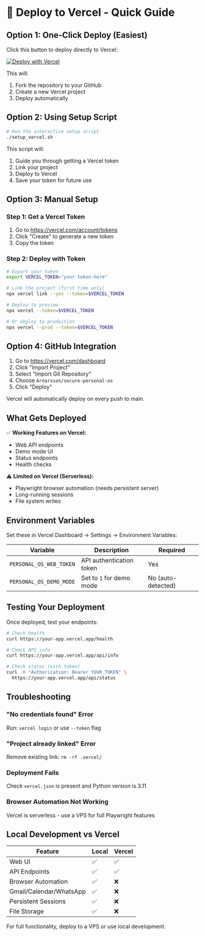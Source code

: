 # 🚀 Deploy to Vercel - Quick Guide

## Option 1: One-Click Deploy (Easiest)

Click this button to deploy directly to Vercel:

[![Deploy with Vercel](https://vercel.com/button)](https://vercel.com/new/clone?repository-url=https://github.com/Arnarsson/secure-personal-os&env=PERSONAL_OS_WEB_TOKEN&envDescription=Security%20token%20for%20API%20access&project-name=secure-personal-os&repository-name=secure-personal-os)

This will:
1. Fork the repository to your GitHub
2. Create a new Vercel project
3. Deploy automatically

## Option 2: Using Setup Script

```bash
# Run the interactive setup script
./setup_vercel.sh
```

This script will:
1. Guide you through getting a Vercel token
2. Link your project
3. Deploy to Vercel
4. Save your token for future use

## Option 3: Manual Setup

### Step 1: Get a Vercel Token
1. Go to https://vercel.com/account/tokens
2. Click "Create" to generate a new token
3. Copy the token

### Step 2: Deploy with Token

```bash
# Export your token
export VERCEL_TOKEN="your-token-here"

# Link the project (first time only)
npx vercel link --yes --token=$VERCEL_TOKEN

# Deploy to preview
npx vercel --token=$VERCEL_TOKEN

# Or deploy to production
npx vercel --prod --token=$VERCEL_TOKEN
```

## Option 4: GitHub Integration

1. Go to https://vercel.com/dashboard
2. Click "Import Project"
3. Select "Import Git Repository"
4. Choose `Arnarsson/secure-personal-os`
5. Click "Deploy"

Vercel will automatically deploy on every push to main.

## What Gets Deployed

✅ **Working Features on Vercel:**
- Web API endpoints
- Demo mode UI
- Status endpoints
- Health checks

⚠️ **Limited on Vercel (Serverless):**
- Playwright browser automation (needs persistent server)
- Long-running sessions
- File system writes

## Environment Variables

Set these in Vercel Dashboard → Settings → Environment Variables:

| Variable | Description | Required |
|----------|-------------|----------|
| `PERSONAL_OS_WEB_TOKEN` | API authentication token | Yes |
| `PERSONAL_OS_DEMO_MODE` | Set to `1` for demo mode | No (auto-detected) |

## Testing Your Deployment

Once deployed, test your endpoints:

```bash
# Check health
curl https://your-app.vercel.app/health

# Check API info
curl https://your-app.vercel.app/api/info

# Check status (with token)
curl -H "Authorization: Bearer YOUR_TOKEN" \
  https://your-app.vercel.app/api/status
```

## Troubleshooting

### "No credentials found" Error
Run: `vercel login` or use `--token` flag

### "Project already linked" Error
Remove existing link: `rm -rf .vercel/`

### Deployment Fails
Check `vercel.json` is present and Python version is 3.11

### Browser Automation Not Working
Vercel is serverless - use a VPS for full Playwright features

## Local Development vs Vercel

| Feature | Local | Vercel |
|---------|-------|--------|
| Web UI | ✅ | ✅ |
| API Endpoints | ✅ | ✅ |
| Browser Automation | ✅ | ❌ |
| Gmail/Calendar/WhatsApp | ✅ | ❌ |
| Persistent Sessions | ✅ | ❌ |
| File Storage | ✅ | ❌ |

For full functionality, deploy to a VPS or use local development.